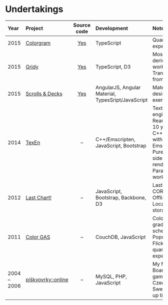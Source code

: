 # Undertakings

| Year | Project | Source code | Development | Notes |
| :--- | :--- | :--: | :--- | :--- |
| 2015 | [Colorgram](https://cdn.rawgit.com/darosh/colorgram-js/73c4e209715ac98e1a92343f1b09749b68ce7cac/test/browser_test.html) | [Yes](https://github.com/darosh/colorgram-js) | TypeScript | Quantization experiment |
| 2015 | [Gridy](https://rawgit.com/darosh/gridy/master/examples/index.html) | [Yes](https://github.com/darosh/gridy) | TypeScript, D3 | Mostly derivated work, Transcription from Haxe |
| 2015 | [Scrolls & Decks](http://darosh.github.io/scrolls-and-decks) | [Yes](https://github.com/darosh/scrolls-and-decks/) | AngularJS, Angular Material, TypesSript/JavaScript | Material design exercise |
| 2014 | [TexEn](http://demo.texen.info/) | &ndash; | C++/Emscripten, JavaScript, Bootstrap | Texture engine, Reanimating 10 years old C++ code with Emscripten, Pure client side texture rendering, Parallel web workers |
| 2012 | [Last Chart!](http://www.lastchart.com/) | &ndash; | JavaScript, Bootstrap, Backbone, D3 | Last.fm CORS API, Offline app, Local storage |
| 2011 | [Color GAS](http://colorgas.com/) | &ndash; | CouchDB, JavaScript | Color gradients & schemes, Popular Flickr photos quantization experiment |
| 2004 &ndash; 2006 | [piškvovrky::online](http://piskvorky.cathedral.cz/) | &ndash; | MySQL, PHP, JavaScript | My first site! Board games, Czech, Sweet dial-up times |

